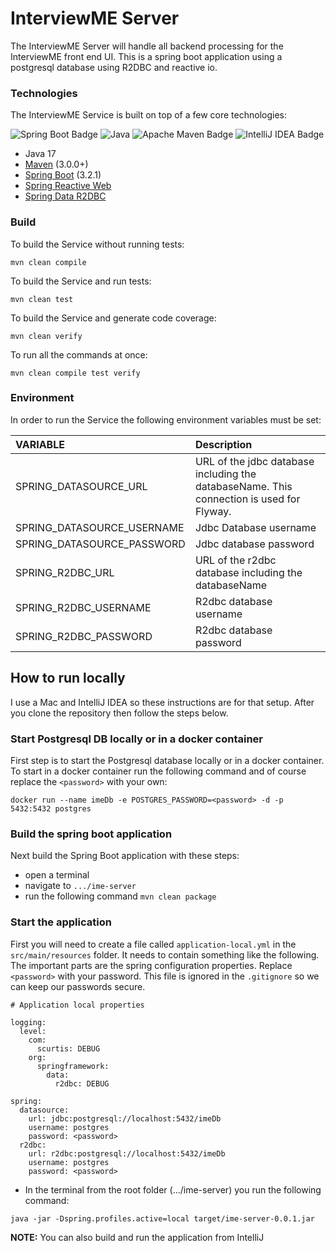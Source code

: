 # InterviewME Server

The InterviewME Server will handle all backend processing for the InterviewME front end UI. This
is a spring boot application using a postgresql database using R2DBC and reactive io.

### Technologies

The InterviewME Service is built on top of a few core technologies:

![Spring Boot Badge](https://img.shields.io/badge/Spring%20Boot-6DB33F?logo=springboot&logoColor=white&style=plastic)
![Java](https://img.shields.io/badge/Java-ED8B00?style=plastic&logo=java&logoColor=white)
![Apache Maven Badge](https://img.shields.io/badge/Apache%20Maven-C71A36?logo=apachemaven&logoColor=white&style=plastic)
![IntelliJ IDEA Badge](https://img.shields.io/badge/IntelliJ%20IDEA-000?logo=intellijidea&logoColor=white&style=plastic)

* Java 17
* [Maven](https://maven.apache.org) (3.0.0+)
* [Spring Boot](https://spring.io/projects/spring-boot) (3.2.1)
* [Spring Reactive Web](https://docs.spring.io/spring-boot/docs/3.2.1/reference/htmlsingle/index.html#web.reactive)
* [Spring Data R2DBC](https://docs.spring.io/spring-boot/docs/3.2.1/reference/htmlsingle/index.html#data.sql.r2dbc)

### Build

To build the Service without running tests:

`mvn clean compile`

To build the Service and run tests:

`mvn clean test`

To build the Service and generate code coverage:

`mvn clean verify`

To run all the commands at once:

`mvn clean compile test verify`

### Environment

In order to run the Service the following environment variables must be set:

| VARIABLE                   | Description                                                                               |
|:---------------------------|:------------------------------------------------------------------------------------------|
| SPRING_DATASOURCE_URL      | URL of the jdbc database including the databaseName.  This connection is used for Flyway. |
| SPRING_DATASOURCE_USERNAME | Jdbc Database username                                                                    |
| SPRING_DATASOURCE_PASSWORD | Jdbc database password                                                                    |
| SPRING_R2DBC_URL           | URL of the r2dbc database including the databaseName                                      |
| SPRING_R2DBC_USERNAME      | R2dbc database username                                                                   |
| SPRING_R2DBC_PASSWORD      | R2dbc database password                                                                   |

## How to run locally

I use a Mac and IntelliJ IDEA so these instructions are for that setup.
After you clone the repository then follow the steps below.

### Start Postgresql DB locally or in a docker container

First step is to start the Postgresql database locally or in a docker container. To start in a docker container run
the following command and of course replace the `<password>` with your own:

`docker run --name imeDb -e POSTGRES_PASSWORD=<password> -d -p 5432:5432 postgres`

### Build the spring boot application

Next build the Spring Boot application with these steps:

- open a terminal
- navigate to `.../ime-server`
- run the following command `mvn clean package`

### Start the application

First you will need to create a file called `application-local.yml` in the `src/main/resources`
folder. It needs to contain something like the following. The important parts are the spring
configuration properties. Replace `<password>` with your password. This file is ignored in
the `.gitignore` so we can keep our passwords secure.

```
# Application local properties

logging:
  level:
    com:
      scurtis: DEBUG
    org:
      springframework:
        data:
          r2dbc: DEBUG

spring:
  datasource:
    url: jdbc:postgresql://localhost:5432/imeDb
    username: postgres
    password: <password>
  r2dbc:
    url: r2dbc:postgresql://localhost:5432/imeDb
    username: postgres
    password: <password>
```

- In the terminal from the root folder (.../ime-server) you run the following command:

`java -jar -Dspring.profiles.active=local target/ime-server-0.0.1.jar`

**NOTE:** You can also build and run the application from IntelliJ

